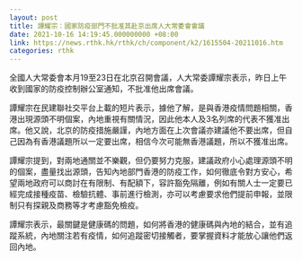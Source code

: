```yaml
---
layout: post
title: 譚耀宗：國家防疫部門不批准其赴京出席人大常委會會議
date: 2021-10-16 14:19:45.000000000 +08:00
link: https://news.rthk.hk/rthk/ch/component/k2/1615504-20211016.htm
categories: rthk
---
```


全國人大常委會本月19至23日在北京召開會議，人大常委譚耀宗表示，昨日上午收到國家的防疫控制辦公室通知，不批准他出席會議。

譚耀宗在民建聯社交平台上載的短片表示，據他了解，是與香港疫情問題相關，香港出現源頭不明個案，內地重視有關情況，因此他本人及3名列席的代表不獲准出席。他又說，北京的防疫措施嚴謹，內地方面在上次會議亦建議他不要出席，但自己因為有香港議題所以一定要出席，相信今次可能無香港議題，所以不獲准出席。

譚耀宗提到，對兩地通關並不樂觀，但仍要努力克服，建議政府小心處理源頭不明的個案，盡量找出源頭，告知內地部門香港的防疫工作，如何徹底令對方安心，希望兩地政府可以商討在有限制、有配額下，容許豁免隔離，例如有關人士一定要已經完成接種疫苗、檢驗抗體、事前進行檢測，亦可以考慮要求他們提前申報，並限制只有探親及商務等才考慮豁免檢疫。

譚耀宗表示，最關鍵是健康碼的問題，如何將香港的健康碼與內地的結合，並有追蹤系統，內地關注若有疫情，如何追蹤密切接觸者，要掌握資料才能放心讓他們返回內地。
